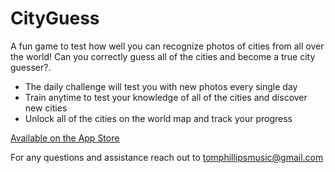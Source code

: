 # CityGuess

A fun game to test how well you can recognize photos of cities from all over the world! Can you correctly guess all of the cities and become a true city guesser?.

- The daily challenge will test you with new photos every single day
- Train anytime to test your knowledge of all of the cities and discover new cities
- Unlock all of the cities on the world map and track your progress

[Available on the App Store](https://apps.apple.com/us/app/city-guess-game/id6452119999)

For any questions and assistance reach out to tomphillipsmusic@gmail.com
